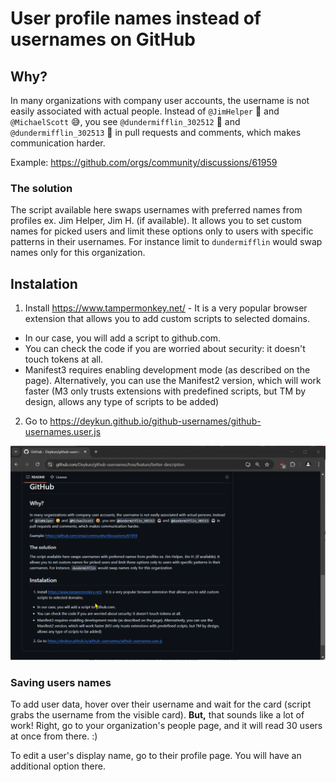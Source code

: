# User profile names instead of usernames on GitHub

## Why?

In many organizations with company user accounts, the username is not easily associated with actual people. Instead of `@JimHelper` 🙂 and `@MichaelScott` 😅, you see `@dundermifflin_302512` 🤖 and `@dundermifflin_302513` 🤖 in pull requests and comments, which makes communication harder.

Example:
https://github.com/orgs/community/discussions/61959

### The solution

The script available here swaps usernames with preferred names from profiles ex. Jim Helper, Jim H. (if available). It allows you to set custom names for picked users and limit these options only to users with specific patterns in their usernames. For instance limit to `dundermifflin` would swap names only for this organization.

## Instalation

1. Install https://www.tampermonkey.net/ - It is a very popular browser extension that allows you to add custom scripts to selected domains.

- In our case, you will add a script to github.com.
- You can check the code if you are worried about security: it doesn't touch tokens at all.
- Manifest3 requires enabling development mode (as described on the page). Alternatively, you can use the Manifest2 version, which will work faster (M3 only trusts extensions with predefined scripts, but TM by design, allows any type of scripts to be added)

2. Go to https://deykun.github.io/github-usernames/github-usernames.user.js

![Instalation demo](docs/demo-install.gif)

### Saving users names

To add user data, hover over their username and wait for the card (script grabs the username from the visible card). **But,** that sounds like a lot of work! Right, go to your organization's people page, and it will read 30 users at once from there. :)

To edit a user's display name, go to their profile page. You will have an additional option there.
